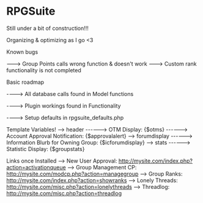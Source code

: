 # RPGSuite

Still under a bit of construction!!!

Organizing & optimizing as I go <3

Known bugs

---> Group Points calls wrong function & doesn't work
---> Custom rank functionality is not completed


Basic roadmap

----> All database calls found in Model functions

----> Plugin workings found in Functionality

----> Setup defaults in rpgsuite_defaults.php


Template Variables!
--> header
------> OTM Display: {$otms}
------> Account Approval Notification: {$approvalalert}
--> forumdisplay
------> Information Blurb for Owning Group: {$icforumdisplay}
--> stats
------> Statistic Display: {$groupstats}

Links once Installed
--> New User Approval: http://mysite.com/index.php?action=activationqueue
--> Group Management CP: http://mysite.com/modcp.php?action=managegroup
--> Group Ranks: http://mysite.com/index.php?action=showranks
--> Lonely Threads: http://mysite.com/misc.php?action=lonelythreads
--> Threadlog: http://mysite.com/misc.php?action=threadlog
